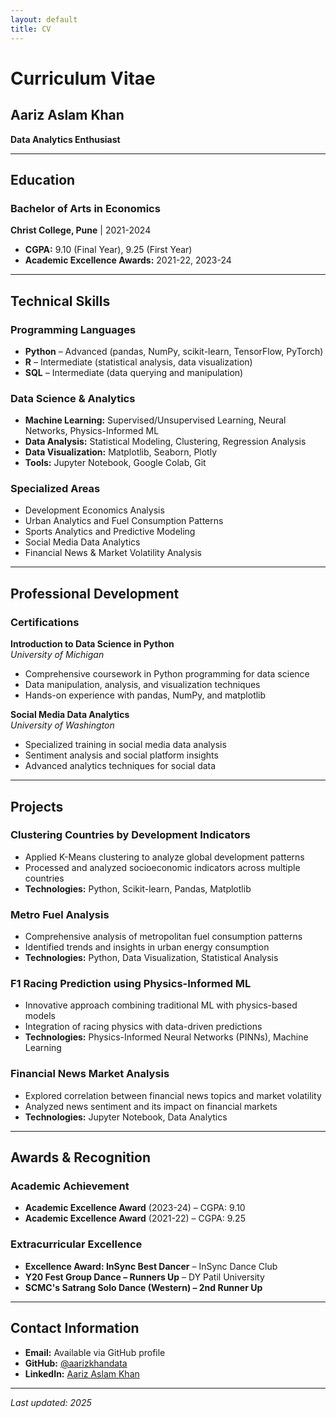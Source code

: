 ```yaml
---
layout: default
title: CV
---
```


# Curriculum Vitae

## Aariz Aslam Khan
**Data Analytics Enthusiast**

---

## Education

### Bachelor of Arts in Economics
**Christ College, Pune** | 2021-2024
- **CGPA:** 9.10 (Final Year), 9.25 (First Year)
- **Academic Excellence Awards:** 2021-22, 2023-24

---

## Technical Skills

### Programming Languages
- **Python** – Advanced (pandas, NumPy, scikit-learn, TensorFlow, PyTorch)
- **R** – Intermediate (statistical analysis, data visualization)
- **SQL** – Intermediate (data querying and manipulation)

### Data Science & Analytics
- **Machine Learning:** Supervised/Unsupervised Learning, Neural Networks, Physics-Informed ML
- **Data Analysis:** Statistical Modeling, Clustering, Regression Analysis
- **Data Visualization:** Matplotlib, Seaborn, Plotly
- **Tools:** Jupyter Notebook, Google Colab, Git

### Specialized Areas
- Development Economics Analysis
- Urban Analytics and Fuel Consumption Patterns
- Sports Analytics and Predictive Modeling
- Social Media Data Analytics
- Financial News & Market Volatility Analysis

---

## Professional Development

### Certifications

**Introduction to Data Science in Python**  
*University of Michigan*  
- Comprehensive coursework in Python programming for data science
- Data manipulation, analysis, and visualization techniques
- Hands-on experience with pandas, NumPy, and matplotlib

**Social Media Data Analytics**  
*University of Washington*  
- Specialized training in social media data analysis
- Sentiment analysis and social platform insights
- Advanced analytics techniques for social data

---

## Projects

### Clustering Countries by Development Indicators
- Applied K-Means clustering to analyze global development patterns
- Processed and analyzed socioeconomic indicators across multiple countries
- **Technologies:** Python, Scikit-learn, Pandas, Matplotlib

### Metro Fuel Analysis
- Comprehensive analysis of metropolitan fuel consumption patterns
- Identified trends and insights in urban energy consumption
- **Technologies:** Python, Data Visualization, Statistical Analysis

### F1 Racing Prediction using Physics-Informed ML
- Innovative approach combining traditional ML with physics-based models
- Integration of racing physics with data-driven predictions
- **Technologies:** Physics-Informed Neural Networks (PINNs), Machine Learning

### Financial News Market Analysis
- Explored correlation between financial news topics and market volatility
- Analyzed news sentiment and its impact on financial markets
- **Technologies:** Jupyter Notebook, Data Analytics

---

## Awards & Recognition

### Academic Achievement
- **Academic Excellence Award** (2023-24) – CGPA: 9.10
- **Academic Excellence Award** (2021-22) – CGPA: 9.25

### Extracurricular Excellence
- **Excellence Award: InSync Best Dancer** – InSync Dance Club
- **Y20 Fest Group Dance – Runners Up** – DY Patil University
- **SCMC's Satrang Solo Dance (Western) – 2nd Runner Up**

---

## Contact Information

- **Email:** Available via GitHub profile
- **GitHub:** [@aarizkhandata](https://github.com/aarizkhandata)
- **LinkedIn:** [Aariz Aslam Khan](https://www.linkedin.com/in/aariz-aslam-khan-3a1381339/)

---

*Last updated: 2025*

